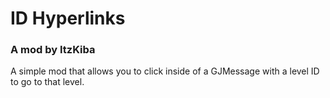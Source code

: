 # ID Hyperlinks
### A mod by ItzKiba

A simple mod that allows you to click inside of a GJMessage with a level ID to go to that level.
